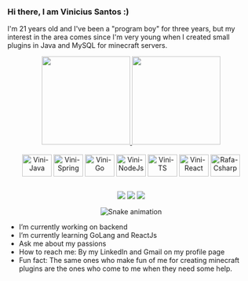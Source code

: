 ### Hi there, I am Vinicius Santos :)

 I'm 21 years old and I've been a "program boy" for three years, but my interest in the area comes since I'm very young when I created small plugins in Java and MySQL for minecraft servers.


<div align="center">
  <a href="https://github.com/vinicarvalhosantos">
  <img height="180em" src="https://github-readme-stats.vercel.app/api?username=vinicarvalhosantos&show_icons=true&theme=dracula&include_all_commits=true&count_private=true"/>
  <img height="180em" src="https://github-readme-stats.vercel.app/api/top-langs/?username=vinicarvalhosantos&layout=compact&langs_count=7&theme=dracula"/>
  </a>
</div>

<div align="center" style="display: inline_block"><br>
  <img align="center" alt="Vini-Java" height="45" width="60" src="https://cdn.jsdelivr.net/gh/devicons/devicon/icons/java/java-original-wordmark.svg">
  <img align="center" alt="Vini-Spring" height="45" width="60" src="https://cdn.jsdelivr.net/gh/devicons/devicon/icons/spring/spring-original-wordmark.svg">
  <img align="center" alt="Vini-Go" height="45" width="60" src="https://cdn.jsdelivr.net/gh/devicons/devicon/icons/go/go-original-wordmark.svg">
  <img align="center" alt="Vini-NodeJs" height="45" width="60" src="https://cdn.jsdelivr.net/gh/devicons/devicon/icons/nodejs/nodejs-original.svg">
  <img align="center" alt="Vini-TS" height="45" width="60" src="https://cdn.jsdelivr.net/gh/devicons/devicon/icons/typescript/typescript-original.svg">
  <img align="center" alt="Vini-React" height="45" width="60" src="https://cdn.jsdelivr.net/gh/devicons/devicon/icons/react/react-original-wordmark.svg">
  <img align="center" alt="Rafa-Csharp" height="45" width="60" src="https://cdn.jsdelivr.net/gh/devicons/devicon/icons/angularjs/angularjs-original.svg">
</div>

##

<div align="center"> 
  <a href = "mailto:viniciuscarvalhomine@gmail.com"><img src="https://img.shields.io/badge/-Gmail-%23333?style=for-the-badge&logo=gmail&logoColor=white" target="_blank"></a>
  <a href="https://www.linkedin.com/in/viniciuscarvalhosantos/" target="_blank"><img src="https://img.shields.io/badge/-LinkedIn-%230077B5?style=for-the-badge&logo=linkedin&logoColor=white" target="_blank"></a> 
  <a href="https://www.twitch.tv/zvinniie" target="_blank"><img src="https://img.shields.io/badge/Twitch-9146FF?style=for-the-badge&logo=twitch&logoColor=white" target="_blank"></a>
 
  ![Snake animation](https://github.com/vinicarvalhosantos/blob/output/github-contribution-grid-snake.svg)
 
</div>

- I’m currently working on backend
- I’m currently learning GoLang and ReactJs
- Ask me about my passions
- How to reach me: By my LinkedIn and Gmail on my profile page
- Fun fact: The same ones who make fun of me for creating minecraft plugins are the ones who come to me when they need some help.

